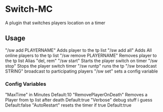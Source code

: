 # Switch-MC
 A plugin that switches players location on a timer
## Usage
"/sw add PLAYERNAME" Adds player to the tp list
"/sw add all" Adds All online players to the tp list
"/sw remove PLAYERNAME" Removes player to the tp list Alias "del, rem"
"/sw start" Starts the player switch on timer
"/sw stop" Stops the player switch timer
"/sw runtp" runs the tp
"/sw broadcast STRING" broadcast to participating players
"/sw set" sets a config variable

### Config Variables
"MaxTime" in Minutes Default:10
"RemovePlayerOnDeath" Removes a Player from tp list after death Default:true
"Verbose" debug stuff i guess Default:false
"AutoRestart" resets the timer if true Default:true
